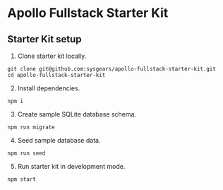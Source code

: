 # Apollo Fullstack Starter Kit

## Starter Kit setup

1. Clone starter kit locally.

```
git clone git@github.com:sysgears/apollo-fullstack-starter-kit.git
cd apollo-fullstack-starter-kit
```

2. Install dependencies.

```
npm i
```  

3. Create sample SQLite database schema.
```
npm run migrate
```

4. Seed sample database data.

```
npm run seed
```

5. Run starter kit in development mode.

```
npm start
```
